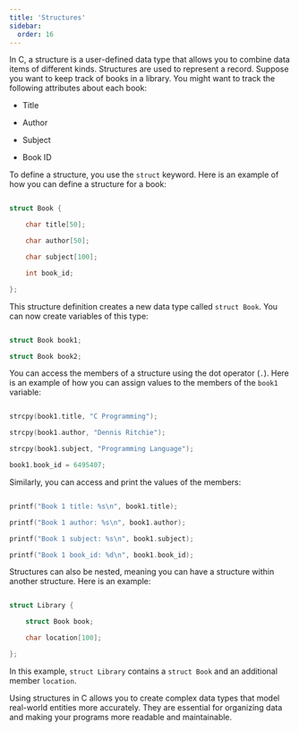 ```yaml
---
title: 'Structures'
sidebar:
  order: 16
---
```


 

In C, a structure is a user-defined data type that allows you to combine data items of different kinds. Structures are used to represent a record. Suppose you want to keep track of books in a library. You might want to track the following attributes about each book:



- Title

- Author

- Subject

- Book ID



To define a structure, you use the `struct` keyword. Here is an example of how you can define a structure for a book:



```c

struct Book {

    char title[50];

    char author[50];

    char subject[100];

    int book_id;

};

```



This structure definition creates a new data type called `struct Book`. You can now create variables of this type:



```c

struct Book book1;

struct Book book2;

```



You can access the members of a structure using the dot operator (`.`). Here is an example of how you can assign values to the members of the `book1` variable:



```c

strcpy(book1.title, "C Programming");

strcpy(book1.author, "Dennis Ritchie");

strcpy(book1.subject, "Programming Language");

book1.book_id = 6495407;

```



Similarly, you can access and print the values of the members:



```c

printf("Book 1 title: %s\n", book1.title);

printf("Book 1 author: %s\n", book1.author);

printf("Book 1 subject: %s\n", book1.subject);

printf("Book 1 book_id: %d\n", book1.book_id);

```



Structures can also be nested, meaning you can have a structure within another structure. Here is an example:



```c

struct Library {

    struct Book book;

    char location[100];

};

```



In this example, `struct Library` contains a `struct Book` and an additional member `location`.



Using structures in C allows you to create complex data types that model real-world entities more accurately. They are essential for organizing data and making your programs more readable and maintainable.
